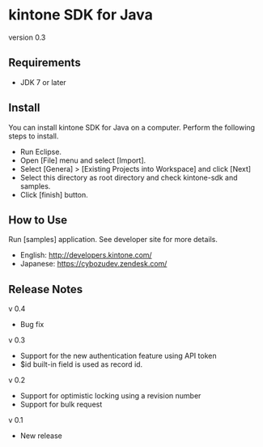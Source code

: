 # kintone SDK for Java

version 0.3

## Requirements

* JDK 7 or later

## Install
You can install kintone SDK for Java on a computer. Perform the following steps to install.

* Run Eclipse.
* Open [File] menu and select [Import].
* Select [Genera] > [Existing Projects into Workspace] and click [Next]
* Select this directory as root directory and check kintone-sdk and samples.
* Click [finish] button.

## How to Use
Run [samples] application.
See developer site for more details.
* English: http://developers.kintone.com/
* Japanese: https://cybozudev.zendesk.com/

## Release Notes

v 0.4
* Bug fix

v 0.3
* Support for the new authentication feature using API token
* $id built-in field is used as record id.

v 0.2
* Support for optimistic locking using a revision number
* Support for bulk request

v 0.1
* New release
